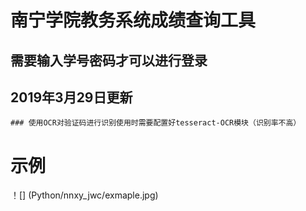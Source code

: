 # 南宁学院教务系统成绩查询工具

## 需要输入学号密码才可以进行登录

## 2019年3月29日更新
    
    ### 使用OCR对验证码进行识别使用时需要配置好tesseract-OCR模块（识别率不高）
    
   
# 示例
！[] (Python/nnxy_jwc/exmaple.jpg)
